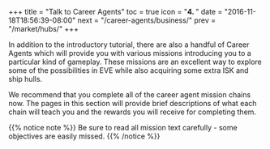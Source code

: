 +++
title = "Talk to Career Agents"
toc = true
icon = "<b>4. </b>"
date = "2016-11-18T18:56:39-08:00"
next = "/career-agents/business/"
prev = "/market/hubs/"
+++

In addition to the introductory tutorial, there are also a handful of Career Agents
which will provide you with various missions introducing you to a particular kind of
gameplay. These missions are an excellent way to explore some of the possibilities in
EVE while also acquiring some extra ISK and ship hulls.

We recommend that you complete all of the career agent mission chains now. The pages in
this section will provide brief descriptions of what each chain will teach you and the
rewards you will receive for completing them.

{{% notice note %}}
Be sure to read all mission text carefully - some objectives are easily missed.
{{% /notice %}}
